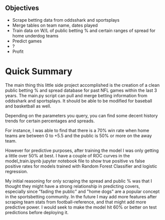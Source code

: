 ## Objectives
- Scrape betting data from oddsshark and sportsplays
- Merge tables on team name, dates played
- Train data on W/L of public betting % and certain ranges of spread for home underdog teams
- Predict games
- ?
- Profit

# Quick Summary
The main thing this little side project accomplished is the creation of a clean public betting % and spread database for past NFL games within the last 3 years. The main.py script can pull and merge betting information from oddsshark and sportsplays. It  should be able to be modified for baseball and basketball as well.

Depending on the parameters you query, you can find some decent history trends for certain percentages and spreads.

For instance, I was able to find that there is a 70% win rate when home teams are between 0 to +5.5 and the public is 50% or more on the away team.

However for predictive purposes, after training the model I was only getting a little over 50% at best. I have a couple of ROC curves in the model_train.ipynb jupyter notebook file to show true positive vs false positive rates for models trained with Random Forest Classifier and logistic regression.

My initial reasoning for only scraping the spread and public % was that I thought they might have a strong relationship in predicting covers, especially since "fading the public" and "home dogs" are a popular concept in the sportsbetting community. In the future I may add more features after scraping team stats from football-reference, and that might add more predictive power. I would seek to make the model hit 60% or better on test predictions before deploying it.
